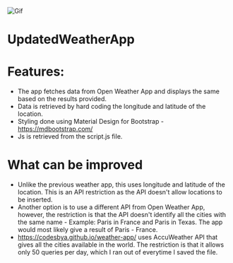![Gif](https://github.com/CodesbyA/UpdatedWeatherApp/blob/b2fd43d20e51d528ae9642349748a10151dc9750/img/ezgif.com-gif-maker.gif)

# UpdatedWeatherApp

 # Features:
- The app fetches data from Open Weather App and displays the same based on the results provided. 
- Data is retrieved by hard coding the longitude and latitude of the location. 
- Styling done using Material Design for Bootstrap - 
  https://mdbootstrap.com/
- Js is retrieved from the script.js file.

 # What can be improved
- Unlike the previous weather app, this uses longitude and latitude of the location. This is an API restriction as the API doesn't allow locations to be inserted. 
- Another option is to use a different API from Open Weather App, however, the restriction is that the API doesn't identify all the cities with the same name - Example: Paris in France and Paris in Texas. The app would most likely give a result of Paris - France.
- https://codesbya.github.io/weather-app/ uses AccuWeather API that gives all the cities available in the world. The restriction is that it allows only 50 queries per day, which I ran out of everytime I saved the file.
